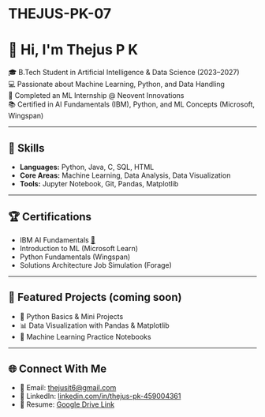 # THEJUS-PK-07
# 👋 Hi, I'm Thejus P K  

🎓 B.Tech Student in Artificial Intelligence & Data Science (2023–2027)  
💻 Passionate about Machine Learning, Python, and Data Handling  
🚀 Completed an ML Internship @ Neovent Innovations  
📚 Certified in AI Fundamentals (IBM), Python, and ML Concepts (Microsoft, Wingspan)  

---

## 🔧 Skills
- **Languages:** Python, Java, C, SQL, HTML  
- **Core Areas:** Machine Learning, Data Analysis, Data Visualization  
- **Tools:** Jupyter Notebook, Git, Pandas, Matplotlib  

---

## 🏆 Certifications
- IBM AI Fundamentals [🔗](https://www.credly.com/badges/e264b009-3500-441e-aa9f-06de082c18f6)  
- Introduction to ML (Microsoft Learn)  
- Python Fundamentals (Wingspan)  
- Solutions Architecture Job Simulation (Forage)  

---

## 📌 Featured Projects (coming soon)
- 🐍 Python Basics & Mini Projects  
- 📊 Data Visualization with Pandas & Matplotlib  
- 🤖 Machine Learning Practice Notebooks  

---

## 🌐 Connect With Me
- 📧 Email: [thejusit6@gmail.com](mailto:thejusit6@gmail.com)  
- 💼 LinkedIn: [linkedin.com/in/thejus-pk-459004361](https://www.linkedin.com/in/thejus-pk-459004361/)  
- 📂 Resume: [Google Drive Link](https://drive.google.com/file/d/1K-SHdhAeSINTVoisPDYJTTqBJ7_bcvTr/view?usp=drive_link)
